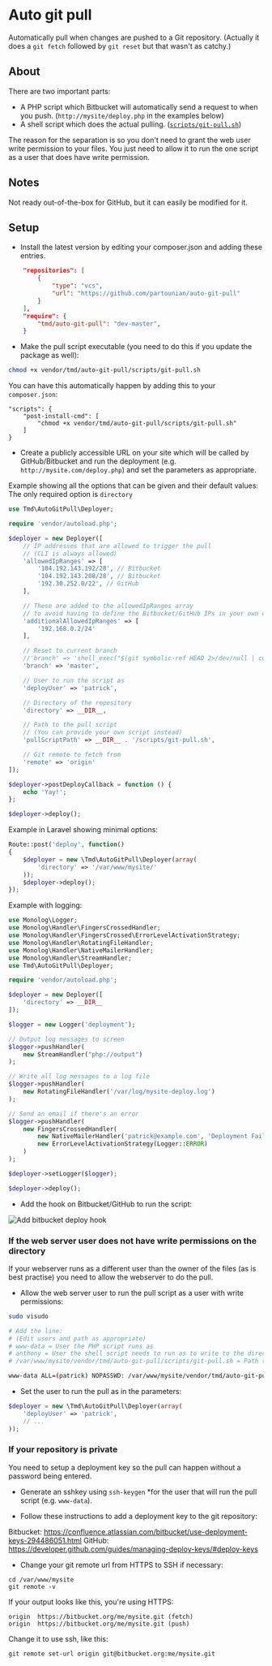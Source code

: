 # Auto git pull

Automatically pull when changes are pushed to a Git repository.
(Actually it does a `git fetch` followed by `git reset` but that wasn't as catchy.)

## About

There are two important parts:
* A PHP script which Bitbucket will automatically send a request to when you push. (`http://mysite/deploy.php` in the examples below)
* A shell script which does the actual pulling. ([`scripts/git-pull.sh`](scripts/git-pull.sh))

The reason for the separation is so you don't need to grant the web user write permission to your files. You just need to allow it to run the one script as a user that does have write permission.

## Notes

Not ready out-of-the-box for GitHub, but it can easily be modified for it.

## Setup

* Install the latest version by editing your composer.json and adding these entries. 
```json
    "repositories": [
        {
            "type": "vcs",
            "url": "https://github.com/partounian/auto-git-pull"
        }
    ],
    "require": {
        "tmd/auto-git-pull": "dev-master",
    }
```

* Make the pull script executable (you need to do this if you update the package as well):
```bash
chmod +x vendor/tmd/auto-git-pull/scripts/git-pull.sh
```
You can have this automatically happen by adding this to your `composer.json`:
```
"scripts": {
    "post-install-cmd": [
        "chmod +x vendor/tmd/auto-git-pull/scripts/git-pull.sh"
    ]
}
```

* Create a publicly accessible URL on your site which will be called by GitHub/Bitbucket and run the deployment (e.g. `http://mysite.com/deploy.php`) and set the parameters as appropriate.

Example showing all the options that can be given and their default values:
The only required option is `directory`
```php
use Tmd\AutoGitPull\Deployer;

require 'vendor/autoload.php';

$deployer = new Deployer([
    // IP addresses that are allowed to trigger the pull
    // (CLI is always allowed)
    'allowedIpRanges' => [
        '104.192.143.192/28', // Bitbucket
        '104.192.143.208/28', // Bitbucket
        '192.30.252.0/22', // GitHub
    ],

    // These are added to the allowedIpRanges array
    // to avoid having to define the Bitbucket/GitHub IPs in your own code
    'additionalAllowedIpRanges' => [
        '192.168.0.2/24'
    ],

    // Reset to current branch
    //'branch' => 'shell_exec("$(git symbolic-ref HEAD 2>/dev/null | cut -d"/" -f 3)")',
    'branch' => 'master',

    // User to run the script as
    'deployUser' => 'patrick',

    // Directory of the repository
    'directory' => __DIR__,

    // Path to the pull script
    // (You can provide your own script instead)
    'pullScriptPath' => __DIR__ . '/scripts/git-pull.sh',

    // Git remote to fetch from
    'remote' => 'origin'
]);

$deployer->postDeployCallback = function () {
    echo 'Yay!';
};

$deployer->deploy();
```

Example in Laravel showing minimal options:
```php
Route::post('deploy', function()
{
    $deployer = new \Tmd\AutoGitPull\Deployer(array(
        'directory' => '/var/www/mysite/'
    ));
    $deployer->deploy();
});
```

Example with logging:
```php
use Monolog\Logger;
use Monolog\Handler\FingersCrossedHandler;
use Monolog\Handler\FingersCrossed\ErrorLevelActivationStrategy;
use Monolog\Handler\RotatingFileHandler;
use Monolog\Handler\NativeMailerHandler;
use Monolog\Handler\StreamHandler;
use Tmd\AutoGitPull\Deployer;

require 'vendor/autoload.php';

$deployer = new Deployer([
    'directory' => __DIR__
]);

$logger = new Logger('deployment');

// Output log messages to screen
$logger->pushHandler(
    new StreamHandler("php://output")
);

// Write all log messages to a log file
$logger->pushHandler(
    new RotatingFileHandler('/var/log/mysite-deploy.log')
);

// Send an email if there's an error
$logger->pushHandler(
    new FingersCrossedHandler(
        new NativeMailerHandler('patrick@example.com', 'Deployment Failed', 'patrick@localhost', Logger::DEBUG),
        new ErrorLevelActivationStrategy(Logger::ERROR)
    )
);

$deployer->setLogger($logger);

$deployer->deploy();
```

* Add the hook on Bitbucket/GitHub to run the script:

![Add bitbucket deploy hook](http://img.ctrlv.in/img/53038a61539f9.png)


### If the web server user does not have write permissions on the directory

If your webserver runs as a different user than the owner of the files (as is best practise) you need to allow the webserver to do the pull.

* Allow the web server user to run the pull script as a user with write permissions:

```bash
sudo visudo

# Add the line:
# (Edit users and path as appropriate)
# www-data = User the PHP script runs as
# anthony = User the shell script needs to run as to write to the directory
# /var/www/mysite/vendor/tmd/auto-git-pull/scripts/git-pull.sh = Path to shell script

www-data ALL=(patrick) NOPASSWD: /var/www/mysite/vendor/tmd/auto-git-pull/scripts/git-pull.sh
```

* Set the user to run the pull as in the parameters:
```php
$deployer = new \Tmd\AutoGitPull\Deployer(array(
    'deployUser' => 'patrick',
    // ...
));
```


### If your repository is private

You need to setup a deployment key so the pull can happen without a password being entered.

* Generate an sshkey using `ssh-keygen` *for the user that will run the pull script (e.g. `www-data`).

* Follow these instructions to add a deployment key to the git repository:

Bitbucket: https://confluence.atlassian.com/bitbucket/use-deployment-keys-294486051.html
GitHub: https://developer.github.com/guides/managing-deploy-keys/#deploy-keys

* Change your git remote url from HTTPS to SSH if necessary:
```
cd /var/www/mysite
git remote -v
```

If your output looks like this, you're using HTTPS:
```
origin	https://bitbucket.org/me/mysite.git (fetch)
origin	https://bitbucket.org/me/mysite.git (push)
```

Change it to use ssh, like this:
```
git remote set-url origin git@bitbucket.org:me/mysite.git
```
